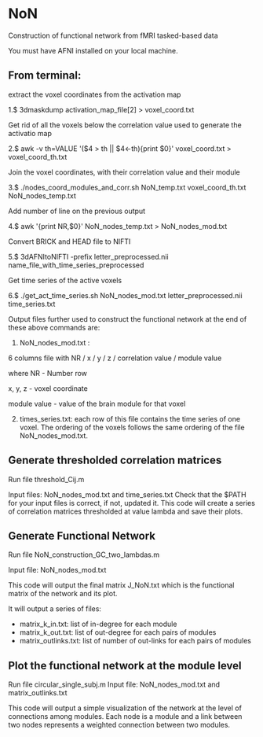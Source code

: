 # NoN
Construction of functional network from fMRI tasked-based data

You must have AFNI installed on your local machine.

## From terminal:

extract the voxel coordinates from the activation map

1.$ 3dmaskdump activation_map_file[2] > voxel_coord.txt

Get rid of all the voxels below the correlation value used to generate the activatio map

2.$ awk -v th=VALUE '($4 > th || $4<-th){print $0}' voxel_coord.txt > voxel_coord_th.txt

Join the voxel coordinates, with their correlation value and their module

3.$ ./nodes_coord_modules_and_corr.sh NoN_temp.txt voxel_coord_th.txt NoN_nodes_temp.txt

Add number of line on the previous output

4.$ awk '{print NR,$0}' NoN_nodes_temp.txt > NoN_nodes_mod.txt

Convert BRICK and HEAD file to NIFTI

5.$ 3dAFNItoNIFTI -prefix letter_preprocessed.nii name_file_with_time_series_preprocessed

Get time series of the active voxels

6.$ ./get_act_time_series.sh NoN_nodes_mod.txt letter_preprocessed.nii time_series.txt

Output files further used to construct the functional network at the end of these above commands are:

1. NoN_nodes_mod.txt : 

6 columns file with NR / x / y / z / correlation value / module value

where NR - Number row

x, y, z - voxel coordinate

module value - value of the brain module for that voxel

2. times_series.txt: 
each row of this file contains the time series of one voxel. The ordering of the voxels follows the same ordering of the file NoN_nodes_mod.txt. 

## Generate thresholded correlation matrices 
Run file threshold_Cij.m

Input files: NoN_nodes_mod.txt and time_series.txt
Check that the $PATH for your input files is correct, if not, updated it. This code will create a series of correlation matrices thresholded at value lambda and save their plots.

## Generate Functional Network
Run file NoN_construction_GC_two_lambdas.m

Input file: NoN_nodes_mod.txt

This code will output the final matrix J_NoN.txt which is the functional matrix of the network and its plot.

It will output a series of files:
- matrix_k_in.txt: list of in-degree for each module
- matrix_k_out.txt: list of out-degree for each pairs of modules
- matrix_outlinks.txt: list of number of out-links for each pairs of modules

## Plot the functional network at the module level

Run file circular_single_subj.m
Input file: NoN_nodes_mod.txt and matrix_outlinks.txt

This code will output a simple visualization of the network at the level of connections among modules. Each node is a module and a link between two nodes represents a weighted connection between two modules. 







